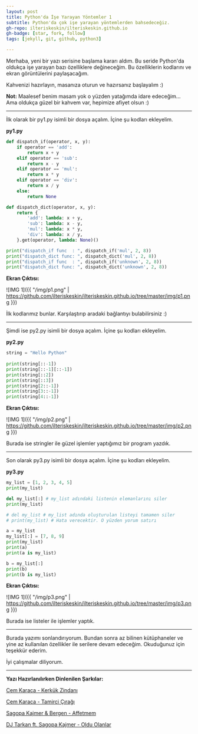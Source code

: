 ```yaml
---
layout: post
title: Python'da İşe Yarayan Yöntemler 1
subtitle: Python'da çok işe yarayan yöntemlerden bahsedeceğiz.
gh-repo: ilteriskeskin/ilteriskeskin.github.io
gh-badge: [star, fork, follow]
tags: [jekyll, git, github, python3]

---
```


Merhaba, yeni bir yazı serisine başlama kararı aldım. Bu seride Python'da oldukça
işe yarayan bazı özelliklere değineceğim. Bu özelliklerin kodlarını ve ekran görüntülerini paylaşacağım.

Kahvenizi hazırlayın, masanıza oturun ve hazırsanız başlayalım :)

**Not:**
Maalesef benim masam yok o yüzden yatağımda idare edeceğim... Ama oldukça güzel bir kahvem var, hepimize afiyet 
olsun :)

---------------------------------------

İlk olarak bir py1.py isimli bir dosya açalım. İçine şu kodları ekleyelim.

**py1.py**

```Python
def dispatch_if(operator, x, y):
    if operator == 'add':
        return x + y
    elif operator == 'sub':
        return x - y
    elif operator == 'mul':
        return x * y
    elif operator == 'div':
        return x / y
    else:
        return None

def dispatch_dict(operator, x, y):
    return {
        'add': lambda: x + y,
        'sub': lambda: x - y,
        'mul': lambda: x * y,
        'div': lambda: x / y,
    }.get(operator, lambda: None)()

print("dispatch_if func  : ", dispatch_if('mul', 2, 8))
print("dispatch_dict func: ", dispatch_dict('mul', 2, 8))
print("dispatch_if func  : ", dispatch_if('unknown', 2, 8))
print("dispatch_dict func: ", dispatch_dict('unknown', 2, 8))

```

**Ekran Çıktısı:**

![IMG 1]({{ "/img/p1.png" | https://github.com/ilteriskeskin/ilteriskeskin.github.io/tree/master/img/p1.png }})

İlk kodlarımız bunlar. Karşılaştırıp aradaki bağlantıyı bulabilirsiniz :)

-------------------------------------------------

Şimdi ise py2.py isimli bir dosya açalım. İçine şu kodları ekleyelim.

**py2.py**

```Python
string = "Hello Python"
  
print(string[::-1])
print(string[::-1][::-1])
print(string[::2])
print(string[::3])
print(string[2::-1])
print(string[3::-1])
print(string[4::-1])

```

**Ekran Çıktısı:**

![IMG 1]({{ "/img/p2.png" | https://github.com/ilteriskeskin/ilteriskeskin.github.io/tree/master/img/p2.png }})

Burada ise stringler ile güzel işlemler yaptığımız bir program yazdık.

-------------------------------------------------

Son olarak py3.py isimli bir dosya açalım. İçine şu kodları ekleyelim.

**py3.py**

```Python
my_list = [1, 2, 3, 4, 5]
print(my_list)

del my_list[:] # my_list adındaki listenin elemanlarını siler
print(my_list)

# del my_list # my_list adında oluşturulan listeyi tamamen siler
# print(my_list) # Hata verecektir. O yüzden yorum satırı

a = my_list
my_list[:] = [7, 8, 9]
print(my_list)
print(a)
print(a is my_list)

b = my_list[:]
print(b)
print(b is my_list)

```

**Ekran Çıktısı:**

![IMG 1]({{ "/img/p3.png" | https://github.com/ilteriskeskin/ilteriskeskin.github.io/tree/master/img/p3.png }})


Burada ise listeler ile işlemler yaptık.

--------------------------------------

Burada yazımı sonlandırıyorum. Bundan sonra az bilinen kütüphaneler ve yine az kullanılan özellikler ile 
serilere devam edeceğim. Okuduğunuz için teşekkür ederim. 

İyi çalışmalar diliyorum.

--------------------------------------

**Yazı Hazırlanılırken Dinlenilen Şarkılar:**

[Cem Karaca - Kerkük Zindanı](https://www.youtube.com/watch?v=BqJ-4ePe_Pk)

[Cem Karaca - Tamirci Çırağı](https://www.youtube.com/watch?v=9KkAtcPku2k)

[Sagopa Kajmer & Bergen - Affetmem](https://www.youtube.com/watch?v=-dlJ1S4GHM8)

[DJ Tarkan ft. Sagopa Kajmer - Oldu Olanlar](https://www.youtube.com/watch?v=dcEbtq4ezXk)